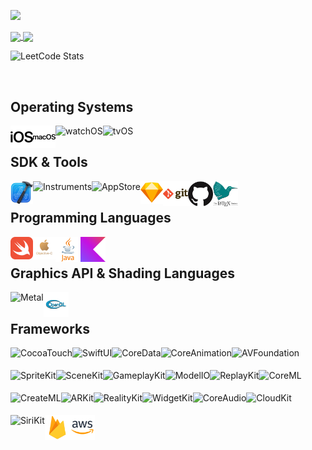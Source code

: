 ![](profile-3d-contrib/profile-green.svg)

<!-- 
<h2 align="center"> 
    <img src="https://media.giphy.com/media/xULW8l2gXuRPmsQe8U/giphy.gif" width="100%" > 
</h2>
 -->
 
<a href="https://github.com/eleev">
    <img 
         align="center" 
         width="42%" 
         src="https://github-readme-stats.vercel.app/api?username=eleev&count_private=true&show_icons=true&include_all_commits=true&hide=contribs&custom_title=Stats&line_height=36&theme=onedark&hide_border=true"   
         />
<a href="https://github.com/eleev">  
    <img 
         lign="left" 
         width="48%" 
         align="center" 
         src="https://github-readme-streak-stats.herokuapp.com/?user=eleev&theme=onedark&hide_border=true" 
         />
</a>

  ![LeetCode Stats](https://leetcard.jacoblin.cool/eleev?theme=dark&font=Quando&ext=heatmap)

&nbsp;
&nbsp;

## Operating Systems  
<img align="left" alt="iOS" height="36px" src="https://raw.githubusercontent.com/github/explore/80688e429a7d4ef2fca1e82350fe8e3517d3494d/topics/ios/ios.png" />
<img align="left" alt="macOS" height="36px" src="https://raw.githubusercontent.com/github/explore/80688e429a7d4ef2fca1e82350fe8e3517d3494d/topics/macos/macos.png" />
<img align="left" alt="watchOS" height="36px" src="https://github.com/jVirus/jVirus/blob/main/Assets/watchos1.jpeg?raw=true" />
<img align="left" alt="tvOS" height="36px" src="https://github.com/jVirus/jVirus/blob/main/Assets/appletv.png?raw=true" />

&nbsp;
&nbsp;
  
## SDK & Tools  
<img align="left" alt="Xcode" height="36px" src="https://raw.githubusercontent.com/github/explore/80688e429a7d4ef2fca1e82350fe8e3517d3494d/topics/xcode/xcode.png" />
<img align="left" alt="Instruments" height="36px" src="https://github.com/jVirus/jVirus/blob/main/Assets/instruments.png?raw=true" />
<img align="left" alt="AppStore" height="36px" src="https://github.com/jVirus/jVirus/blob/main/Assets/appstore.png?raw=true" />
<img align="left" alt="Sketch" height="36px" src="https://raw.githubusercontent.com/github/explore/80688e429a7d4ef2fca1e82350fe8e3517d3494d/topics/sketch/sketch.png" />
<img align="left" alt="Git" height="40px" src="https://raw.githubusercontent.com/github/explore/80688e429a7d4ef2fca1e82350fe8e3517d3494d/topics/git/git.png" />
<img align="left" alt="GitHub" height="40px" src="https://raw.githubusercontent.com/github/explore/78df643247d429f6cc873026c0622819ad797942/topics/github/github.png" />
<img align="left" alt="LaTeX" height="40px" src="https://raw.githubusercontent.com/github/explore/80688e429a7d4ef2fca1e82350fe8e3517d3494d/topics/latex/latex.png" />

&nbsp;
&nbsp;
  
## Programming Languages  
<img align="left" alt="Swift" height="36px" src="https://raw.githubusercontent.com/github/explore/80688e429a7d4ef2fca1e82350fe8e3517d3494d/topics/swift/swift.png" />
<img align="left" alt="Objective-C" height="36px" src="https://raw.githubusercontent.com/github/explore/80688e429a7d4ef2fca1e82350fe8e3517d3494d/topics/objective-c/objective-c.png" />
<img align="left" alt="Java" height="40px" src="https://raw.githubusercontent.com/github/explore/80688e429a7d4ef2fca1e82350fe8e3517d3494d/topics/java/java.png" />
<img align="left" alt="Java" height="40px" src="https://raw.githubusercontent.com/github/explore/80688e429a7d4ef2fca1e82350fe8e3517d3494d/topics/kotlin/kotlin.png" />

&nbsp;
&nbsp;
  
## Graphics API & Shading Languages
<img align="left" alt="Metal" height="36px" src="https://github.com/jVirus/jVirus/blob/main/Assets/metal.png?raw=true" />
<img align="left" alt="OpenGL" height="40px" src="https://raw.githubusercontent.com/github/explore/80688e429a7d4ef2fca1e82350fe8e3517d3494d/topics/opengl/opengl.png" />
  
&nbsp;
&nbsp;  
  
## Frameworks  
<img align="left" alt="CocoaTouch" height="36px" src="https://github.com/jVirus/jVirus/blob/main/Assets/cocoatouch.png?raw=true" />
<img align="left" alt="SwiftUI" height="36px" src="https://github.com/jVirus/jVirus/blob/main/Assets/swiftui.png?raw=true" />
<img align="left" alt="CoreData" height="36px" src="https://github.com/jVirus/jVirus/blob/main/Assets/coredata.png?raw=true" />
<img align="left" alt="CoreAnimation" height="36px" src="https://github.com/jVirus/jVirus/blob/main/Assets/coreanimation.png?raw=true" />
<img align="left" alt="AVFoundation" height="36px" src="https://github.com/jVirus/jVirus/blob/main/Assets/avfoundation.png?raw=true" />
<img align="left" alt="SpriteKit" height="36px" src="https://github.com/jVirus/jVirus/blob/main/Assets/spritekit.png?raw=true" />
<img align="left" alt="SceneKit" height="36px" src="https://github.com/jVirus/jVirus/blob/main/Assets/scenekit.png?raw=true" />
<img align="left" alt="GameplayKit" height="36px" src="https://github.com/jVirus/jVirus/blob/main/Assets/gameplaykit.png?raw=true" />
<img align="left" alt="ModelIO" height="36px" src="https://github.com/jVirus/jVirus/blob/main/Assets/modelio.png?raw=true" />
<img align="left" alt="ReplayKit" height="36px" src="https://github.com/jVirus/jVirus/blob/main/Assets/replaykit.png?raw=true" />
<img align="left" alt="CoreML" height="36px" src="https://github.com/jVirus/jVirus/blob/main/Assets/coreml.png?raw=true" />
<img align="left" alt="CreateML" height="36px" src="https://github.com/jVirus/jVirus/blob/main/Assets/createml2.png?raw=true" />
<img align="left" alt="ARKit" height="36px" src="https://github.com/jVirus/jVirus/blob/main/Assets/arkit.png?raw=true" />
<img align="left" alt="RealityKit" height="36px" src="https://github.com/jVirus/jVirus/blob/main/Assets/realitykit.png?raw=true" />
<img align="left" alt="WidgetKit" height="36px" src="https://github.com/jVirus/jVirus/blob/main/Assets/widgetkit.png?raw=true" />
<img align="left" alt="CoreAudio" height="36px" src="https://github.com/jVirus/jVirus/blob/main/Assets/coreaudio.png?raw=true" />
<img align="left" alt="CloudKit" height="36px" src="https://github.com/jVirus/jVirus/blob/main/Assets/cloudkit.png?raw=true" />
<img align="left" alt="SiriKit" height="36px" src="https://github.com/jVirus/jVirus/blob/main/Assets/sirikit.png?raw=true" />
<img align="left" alt="Firebase" height="40px" src="https://raw.githubusercontent.com/github/explore/80688e429a7d4ef2fca1e82350fe8e3517d3494d/topics/firebase/firebase.png" />
<img align="left" alt="AWS" height="40px" src="https://raw.githubusercontent.com/github/explore/80688e429a7d4ef2fca1e82350fe8e3517d3494d/topics/aws/aws.png" />


